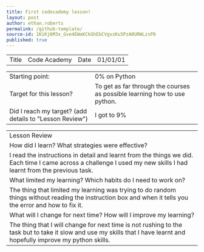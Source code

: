 ```yaml
---
title: First codecademy lesson!
layout: post
author: ethan.roberts
permalink: /github-template/
source-id: 1KiKj6M3x_Gve4EWaKCkGhEbCVgvzKu5PzA0URWLzsP8
published: true
---
```

<table>
  <tr>
    <td>Title</td>
    <td>Code Academy</td>
    <td>Date</td>
    <td>01/01/01</td>
  </tr>
</table>


<table>
  <tr>
    <td>Starting point:</td>
    <td>0% on Python</td>
  </tr>
  <tr>
    <td>Target for this lesson?
</td>
    <td>To get as far through the courses as possible learning how to use python.</td>
  </tr>
  <tr>
    <td>Did I reach my target? 
(add details to "Lesson Review")</td>
    <td>I got to 9%</td>
  </tr>
</table>


<table>
  <tr>
    <td>Lesson Review</td>
  </tr>
  <tr>
    <td>How did I learn? What strategies were effective? </td>
  </tr>
  <tr>
    <td>I read the instructions in detail and learnt from the things we did. Each time I came across a challenge I used my new skills I had learnt from the previous task.</td>
  </tr>
  <tr>
    <td>What limited my learning? Which habits do I need to work on? </td>
  </tr>
  <tr>
    <td>The thing that limited my learning was trying to do random things without reading the instruction box and when it tells you the error and how to fix it.</td>
  </tr>
  <tr>
    <td>What will I change for next time? How will I improve my learning?</td>
  </tr>
  <tr>
    <td>The thing that I will change for next time is not rushing to the task but to take it slow and use my skills that I have learnt and hopefully improve my python skills.</td>
  </tr>
</table>


